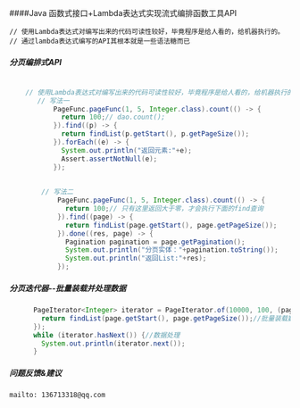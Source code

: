
####Java 函数式接口+Lambda表达式实现流式编排函数工具API
  
    // 使用Lambda表达式对编写出来的代码可读性较好，毕竟程序是给人看的，给机器执行的。
    // 通过lambda表达式编写的API其根本就是一些语法糖而已
  
##### 分页编排式API

```java
  
    // 使用Lambda表达式对编写出来的代码可读性较好，毕竟程序是给人看的，给机器执行的。
       // 写法一
           PageFunc.pageFunc(1, 5, Integer.class).count(() -> {
             return 100;// dao.count();
           }).find((p) -> {
             return findList(p.getStart(), p.getPageSize());
           }).forEach((e) -> {
             System.out.println("返回元素:"+e);
             Assert.assertNotNull(e); 
           });
   
    
        // 写法二
            PageFunc.pageFunc(1, 5, Integer.class).count(() -> {
              return 100;// 只有这里返回大于零，才会执行下面的find查询
            }).find((page) -> {
              return findList(page.getStart(), page.getPageSize());
            }).done((res, page) -> {
              Pagination pagination = page.getPagination();
              System.out.println("分页实体："+pagination.toString());
              System.out.println("返回List:"+res);
            });

```

##### 分页迭代器--批量装载并处理数据
```Java
      PageIterator<Integer> iterator = PageIterator.of(10000, 100, (page) -> {
        return findList(page.getStart(), page.getPageSize());//批量装载数据
      });
      while (iterator.hasNext()) {//数据处理
        System.out.println(iterator.next());
      }
```
 
##### 问题反馈&建议
    mailto: 136713318@qq.com
  